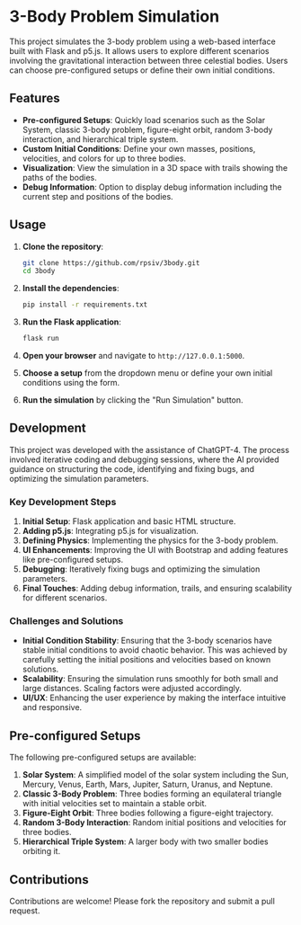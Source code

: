 
# 3-Body Problem Simulation

This project simulates the 3-body problem using a web-based interface built with Flask and p5.js. It allows users to explore different scenarios involving the gravitational interaction between three celestial bodies. Users can choose pre-configured setups or define their own initial conditions.

## Features

- **Pre-configured Setups**: Quickly load scenarios such as the Solar System, classic 3-body problem, figure-eight orbit, random 3-body interaction, and hierarchical triple system.
- **Custom Initial Conditions**: Define your own masses, positions, velocities, and colors for up to three bodies.
- **Visualization**: View the simulation in a 3D space with trails showing the paths of the bodies.
- **Debug Information**: Option to display debug information including the current step and positions of the bodies.

## Usage

1. **Clone the repository**:
   ```sh
   git clone https://github.com/rpsiv/3body.git
   cd 3body
   ```

2. **Install the dependencies**:
   ```sh
   pip install -r requirements.txt
   ```

3. **Run the Flask application**:
   ```sh
   flask run
   ```

4. **Open your browser** and navigate to `http://127.0.0.1:5000`.

5. **Choose a setup** from the dropdown menu or define your own initial conditions using the form.

6. **Run the simulation** by clicking the "Run Simulation" button.

## Development

This project was developed with the assistance of ChatGPT-4. The process involved iterative coding and debugging sessions, where the AI provided guidance on structuring the code, identifying and fixing bugs, and optimizing the simulation parameters.

### Key Development Steps

1. **Initial Setup**: Flask application and basic HTML structure.
2. **Adding p5.js**: Integrating p5.js for visualization.
3. **Defining Physics**: Implementing the physics for the 3-body problem.
4. **UI Enhancements**: Improving the UI with Bootstrap and adding features like pre-configured setups.
5. **Debugging**: Iteratively fixing bugs and optimizing the simulation parameters.
6. **Final Touches**: Adding debug information, trails, and ensuring scalability for different scenarios.

### Challenges and Solutions

- **Initial Condition Stability**: Ensuring that the 3-body scenarios have stable initial conditions to avoid chaotic behavior. This was achieved by carefully setting the initial positions and velocities based on known solutions.
- **Scalability**: Ensuring the simulation runs smoothly for both small and large distances. Scaling factors were adjusted accordingly.
- **UI/UX**: Enhancing the user experience by making the interface intuitive and responsive.

## Pre-configured Setups

The following pre-configured setups are available:

1. **Solar System**: A simplified model of the solar system including the Sun, Mercury, Venus, Earth, Mars, Jupiter, Saturn, Uranus, and Neptune.
2. **Classic 3-Body Problem**: Three bodies forming an equilateral triangle with initial velocities set to maintain a stable orbit.
3. **Figure-Eight Orbit**: Three bodies following a figure-eight trajectory.
4. **Random 3-Body Interaction**: Random initial positions and velocities for three bodies.
5. **Hierarchical Triple System**: A larger body with two smaller bodies orbiting it.

## Contributions

Contributions are welcome! Please fork the repository and submit a pull request.

